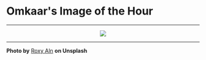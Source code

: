 # Omkaar's Image of the Hour

---

<div align="center">

<a href="https://unsplash.com/photos/a-womans-face-with-bright-red-flowers-7mx6tJXn80s">
  <img src="https://images.unsplash.com/photo-1751220338600-905b36fcbef7?crop=entropy&cs=tinysrgb&fit=max&fm=jpg&ixid=M3w3NjA2Nzh8MHwxfHJhbmRvbXx8fHx8fHx8fDE3NTM2ODI0MDB8&ixlib=rb-4.1.0&q=80&w=1080" style="max-width:100%; height:auto;">
</a>



</div>

---

**Photo by** [Roxy Aln](https://unsplash.com/@roxy_aln) **on Unsplash**
